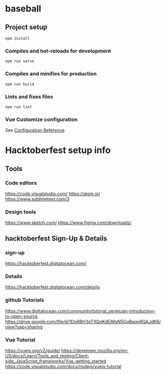 # baseball

## Project setup
```
npm install
```

### Compiles and hot-reloads for development
```
npm run serve
```

### Compiles and minifies for production
```
npm run build
```

### Lints and fixes files
```
npm run lint
```

### Vue Customize configuration
See [Configuration Reference](https://cli.vuejs.org/config/).

# Hacktoberfest setup info

## Tools
### Code editors

https://code.visualstudio.com/
https://atom.io/
https://www.sublimetext.com/3

### Design tools
https://www.sketch.com/
https://www.figma.com/downloads/

## hacktoberfest Sign-Up & Details
### sign-up
https://hacktoberfest.digitalocean.com/

### Details
https://hacktoberfest.digitalocean.com/details

### github Tutorials
https://www.digitalocean.com/community/tutorial_series/an-introduction-to-open-source
https://drive.google.com/file/d/1DoRBH3pTXQoKdEjMsN5GqBaqq9QAJdK6/view?usp=sharing

### Vue Tutorial
https://vuejs.org/v2/guide/
https://developer.mozilla.org/en-US/docs/Learn/Tools_and_testing/Client-side_JavaScript_frameworks/Vue_getting_started
https://code.visualstudio.com/docs/nodejs/vuejs-tutorial

